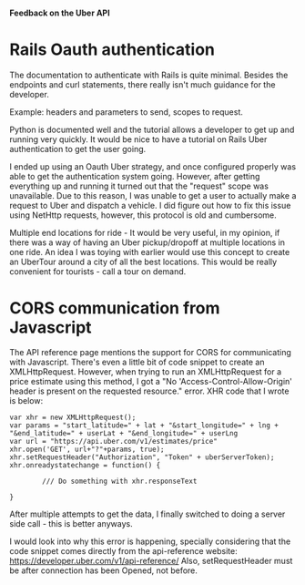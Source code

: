 #### Feedback on the Uber API ####

# Rails Oauth authentication

The documentation to authenticate with Rails is quite minimal. Besides the endpoints and curl statements, there really isn't much guidance for the developer. 

Example: headers and parameters to send, scopes to request.

Python is documented well and the tutorial allows a developer to get up and running very quickly. It would be nice to have a tutorial on Rails Uber authentication to get the user going. 

I ended up using an Oauth Uber strategy, and once configured properly was able to get the authentication system going. However, after getting everything up and running it turned out that the "request" scope was unavailable. Due to this reason, I was unable to get a user to actually make a request to Uber and dispatch a vehicle. I did figure out how to fix this issue using NetHttp requests, however, this protocol is old and cumbersome. 

Multiple end locations for ride - It would be very useful, in my opinion, if there was a way of having an Uber pickup/dropoff at multiple locations in one ride. An idea I was toying with earlier would use this concept to create an UberTour around a city of all the best locations. This would be really convenient for tourists - call a tour on demand. 


# CORS communication from Javascript

The API reference page mentions the support for CORS for communicating with Javascript. There's even a little bit of code snippet to create an XMLHttpRequest. However, when trying to run an XMLHttpRequest for a price estimate using this method, I got a "No 'Access-Control-Allow-Origin' header is present on the requested resource." error. XHR code that I wrote is below:

	var xhr = new XMLHttpRequest();
  	var params = "start_latitude=" + lat + "&start_longitude=" + lng + "&end_latitude=" + userLat + "&end_longitude=" + userLng
  	var url = "https://api.uber.com/v1/estimates/price"
  	xhr.open('GET', url+"?"+params, true);
  	xhr.setRequestHeader("Authorization", "Token" + uberServerToken);
  	xhr.onreadystatechange = function() {

  			/// Do something with xhr.responseText

  	}

After multiple attempts to get the data, I finally switched to doing a server side call - this is better anyways. 


I would look into why this error is happening, specially considering that the code snippet comes directly from the api-reference website: https://developer.uber.com/v1/api-reference/  Also, setRequestHeader must be after connection has been Opened, not before. 



